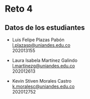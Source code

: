 # Reto 4

## Datos de los estudiantes

*   Luis Felipe Plazas Pabón  
    l.plazasp@uniandes.edu.co  
    202013155

*   Laura Isabela Martínez Galindo  
    l.martinezg@uniandes.edu.co  
    202012613

*   Kevin Stiven Morales Castro  
    k.moralesc@uniandes.edu.co  
    202012752